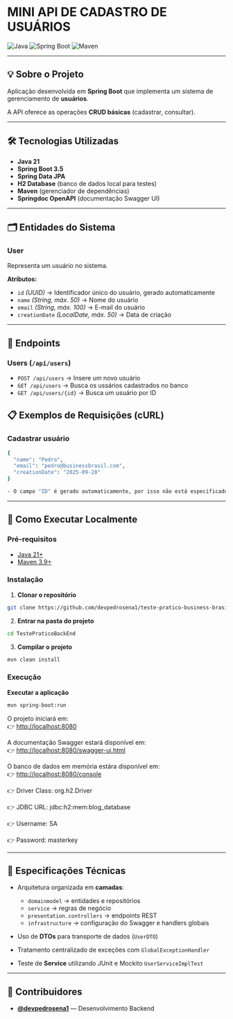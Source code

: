 # MINI API DE CADASTRO DE USUÁRIOS

![Java](https://img.shields.io/badge/Java-21-ED8B00?style=for-the-badge&logo=openjdk&logoColor=white)
![Spring Boot](https://img.shields.io/badge/Spring%20Boot-3.5-6DB33F?style=for-the-badge&logo=springboot&logoColor=white)
![Maven](https://img.shields.io/badge/Maven-3.9-blue?style=for-the-badge&logo=apachemaven&logoColor=white)

---

## 💡 Sobre o Projeto

Aplicação desenvolvida em **Spring Boot** que implementa um sistema de gerenciamento de **usuários**.  

A API oferece as operações **CRUD básicas** (cadastrar, consultar).

---

## 🛠️ Tecnologias Utilizadas

- **Java 21**
- **Spring Boot 3.5**
- **Spring Data JPA**
- **H2 Database** (banco de dados local para testes)
- **Maven** (gerenciador de dependências)
- **Springdoc OpenAPI** (documentação Swagger UI)

---

## 🗂️ Entidades do Sistema

### **User**
Representa um usuário no sistema.  

**Atributos:**
- `id` *(UUID)* → Identificador único do usuário, gerado automaticamente  
- `name` *(String, máx. 50)* → Nome do usuário 
- `email` *(String, máx. 100)* → E-mail do usuário 
- `creationDate` *(LocalDate, máx. 50)* → Data de criação 

---

## 📌 Endpoints

### **Users** (`/api/users`)

- `POST /api/users` → Insere um novo usuário
- `GET /api/users` → Busca os ussários cadastrados no banco
- `GET /api/users/{id}` → Busca um usuário por ID


## 📋 Exemplos de Requisições (cURL)

### **Cadastrar usuário**

```bash
{
  "name": "Pedro",
  "email": "pedro@businessbrasil.com",
  "creationDate": "2025-09-20"
}

- O campo "ID" é gerado automaticamente, por isso não está especificado no JSON.
```

---

## 🚀 Como Executar Localmente

### **Pré-requisitos**

- [Java 21+](https://www.oracle.com/java/technologies/javase/jdk21-archive-downloads.html)  
- [Maven 3.9+](https://maven.apache.org/download.cgi)  

### **Instalação**


1. **Clonar o repositório**  
```bash
git clone https://github.com/devpedrosena1/teste-pratico-business-brasil.git
```

2. **Entrar na pasta do projeto**  
```bash
cd TestePraticoBackEnd
```

3. **Compilar o projeto**  
```bash
mvn clean install
```

### **Execução**

**Executar a aplicação**  
```bash
mvn spring-boot:run
```

O projeto iniciará em:  
👉 [http://localhost:8080](http://localhost:8080)

A documentação Swagger estará disponível em:  
👉 [http://localhost:8080/swagger-ui.html](http://localhost:8080/swagger-ui.html)

O banco de dados em memória estára disponível em:  
👉 [http://localhost:8080/console](http://localhost:8080/console)

👉 Driver Class: org.h2.Driver

👉 JDBC URL: jdbc:h2:mem:blog_database

👉 Username: SA

👉 Password: masterkey

---

## 📐 Especificações Técnicas

- Arquitetura organizada em **camadas**:  
  - `domainmodel` → entidades e repositórios  
  - `service` → regras de negócio  
  - `presentation.controllers` → endpoints REST  
  - `infrastructure` → configuração do Swagger e handlers globais  

- Uso de **DTOs** para transporte de dados (`UserDTO`)  
- Tratamento centralizado de exceções com `GlobalExceptionHandler`
- Teste de **Service** utilizando JUnit e Mockito `UserServiceImplTest`

---

## 👥 Contribuidores

- [**@devpedrosena1**](https://github.com/devpedrosena1) — Desenvolvimento Backend

